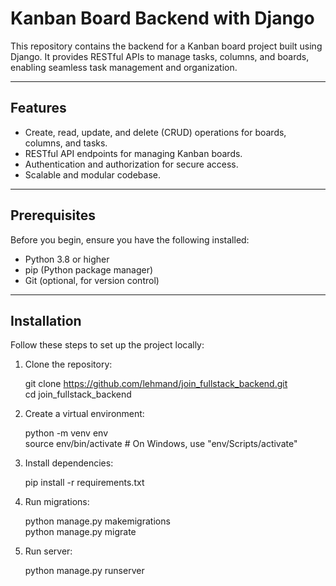 # Kanban Board Backend with Django

This repository contains the backend for a Kanban board project built using Django. It provides RESTful APIs to manage tasks, columns, and boards, enabling seamless task management and organization.

---

## Features

-   Create, read, update, and delete (CRUD) operations for boards, columns, and tasks.
-   RESTful API endpoints for managing Kanban boards.
-   Authentication and authorization for secure access.
-   Scalable and modular codebase.

---

## Prerequisites

Before you begin, ensure you have the following installed:

-   Python 3.8 or higher
-   pip (Python package manager)
-   Git (optional, for version control)

---

## Installation

Follow these steps to set up the project locally:

1. Clone the repository:

    git clone https://github.com/lehmand/join_fullstack_backend.git  
    cd join_fullstack_backend

2. Create a virtual environment:

    python -m venv env    
    source env/bin/activate  # On Windows, use "env/Scripts/activate"

3. Install dependencies:

    pip install -r requirements.txt

4. Run migrations:

    python manage.py makemigrations  
    python manage.py migrate

5. Run server: 

    python manage.py runserver